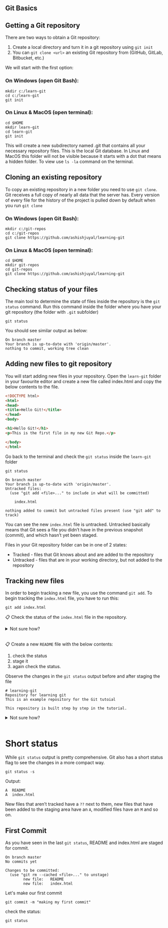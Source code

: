## Git Basics

## Getting a Git repository

There are two ways to obtain a Git repository:

1. Create a local directory and turn it in a git repository using `git init`
2. You can `git clone <url>` an existing Git repository from (GitHub, GitLab, Bitbucket, etc.)

We will start with the first option:

### On Windows (open Git Bash):
```
mkdir c:/learn-git
cd c:/learn-git
git init
```
### On Linux & MacOS (open terminal):
```
cd $HOME
mkdir learn-git
cd learn-git
git init
```
This will create a new subdirectory named .git that contains all your necessary repository files. This is the local Git database. In Linux and MacOS this folder will not be visible because it starts with a dot that means a hidden folder. To view use `ls -la` command on the terminal.

## Cloning an existing repository
To copy an existing repository in a new folder you need to use `git clone`. Git receives a full copy of nearly all data that the server has. Every version of every file for the history of the project is pulled down by default when you run `git clone`

### On Windows (open Git Bash):
```
mkdir c:/git-repos
cd c:/git-repos
git clone https://github.com/ashishjuyal/learning-git
```
### On Linux & MacOS (open terminal):
```
cd $HOME
mkdir git-repos
cd git-repos
git clone https://github.com/ashishjuyal/learning-git
```

## Checking status of your files
The main tool to determine the state of files inside the repository is the `git status` command. Run this command inside the folder where you have your git repository (the folder with `.git` subfolder)

```
git status
```
You should see similar output as below:
```
On branch master
Your branch is up-to-date with 'origin/master'.
nothing to commit, working tree clean
```

## Adding new files to git repository

You will start adding new files in your repository. Open the `learn-git` folder in your favourite editor and create a new file called index.html and copy the below contents to the file.

```html
<!DOCTYPE html>
<html>
<head>
<title>Hello Git!</title>
</head>
<body>

<h1>Hello Git!</h1>
<p>This is the first file in my new Git Repo.</p>

</body>
</html>
```

Go back to the terminal and check the `git status` inside the  `learn-git` folder

```
git status
```

```
On branch master
Your branch is up-to-date with 'origin/master'.
Untracked files:
  (use "git add <file>..." to include in what will be committed)

    index.html

nothing added to commit but untracked files present (use "git add" to track)
```
You can see the new `index.html` file is untracked. Untracked basically means that Git sees a file you didn’t have in the previous snapshot (commit), and which hasn’t yet been staged.

Files in your Git repository folder can be in one of 2 states:

- Tracked - files that Git knows about and are added to the repository
- Untracked - files that are in your working directory, but not added to the repository

## Tracking new files
In order to begin tracking a new file, you use the command `git add`. To begin tracking the `index.html` file, you have to run this:

```
git add index.html
```

📋 Check the status of the `index.html` file in the repository.

<details>
  <summary>Not sure how?</summary>

```
git status
```
</details>
<br>

📋 Create a new `README` file with the below contents:
1. check the status
2. stage it 
3. again check the status.

Observe the changes in the `git status` output before and after staging the file

```
# learning-git
Repository for learning git
This is an example repository for the Git tutoial

This repository is built step by step in the tutorial.
```

<details>
  <summary>Not sure how?</summary>

```
git status
git add README
git status
```

</details>
<br>

# Short status
While `git status` output is pretty comprehensive. Git also has a short status flag to see the changes in a more compact way.

```
git status -s
```
Output:
```
A  README
A  index.html
```
New files that aren’t tracked have a `??` next to them, new files that have been added to the staging area have an `A`, modified files have an `M` and so on.


## First Commit

As you have seen in the last `git status`, README and index.html are staged for commit.

```
On branch master
No commits yet

Changes to be committed:
  (use "git rm --cached <file>..." to unstage)
        new file:   README
        new file:   index.html
```

Let's make our first commit

```
git commit -m "making my first commit"
```
check the status:
```
git status
```

